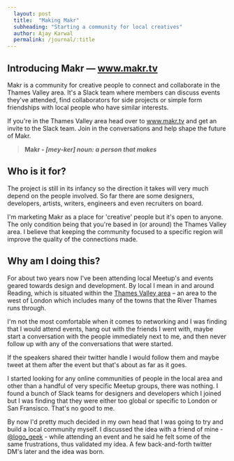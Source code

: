 ```yaml
---
  layout: post
  title:  "Making Makr"
  subheading: "Starting a community for local creatives"
  author: Ajay Karwal
  permalink: /journal/:title
---
```


## Introducing Makr — <a href="http://www.makr.tv" target="_blank">www.makr.tv</a>

Makr is a community for creative people to connect and collaborate in the Thames Valley area. It's a Slack team where members can discuss events they've attended, find collaborators for side projects or simple form friendships with local people who have similar interests.

If you're in the Thames Valley area head over to <a href="http://www.makr.tv" target="_blank">www.makr.tv</a> and get an invite to the Slack team. Join in the conversations and help shape the future of Makr.

> **Makr - *[mey-ker] noun: a person that makes***

## Who is it for?

The project is still in its infancy so the direction it takes will very much depend on the people involved. So far there are some designers, developers, artists, writers, engineers and even recruiters on board.

I'm marketing Makr as a place for 'creative' people but it's open to anyone. The only condition being that you're based in (or around) the Thames Valley area. I believe that keeping the community focused to a specific region will improve the quality of the connections made.

## Why am I doing this?

For about two years now I've been attending local Meetup's and events geared towards design and development. By local I mean in and around Reading, which is situated within the [Thames Valley area](https://en.wikipedia.org/wiki/Thames_Valley) – an area to the west of London which includes many of the towns that the River Thames runs through.

I'm not the most comfortable when it comes to networking and I was finding that I would attend events, hang out with the friends I went with, maybe start a conversation with the people immediately next to me, and then never follow up with any of the conversations that were started.

If the speakers shared their twitter handle I would follow them and maybe tweet at them after the event but that's about as far as it goes.

I started looking for any online communities of people in the local area and other than a handful of very specific Meetup groups, there was nothing. I found a bunch of Slack teams for designers and developers which I joined but I was finding that they were either too global or specific to London or San Fransisco. That's no good to me.

By now I'd pretty much decided in my own head that I was going to try and build a local community myself. I discussed the idea with a friend of mine - [@logo_geek](https://twitter.com/logo_geek) - while attending an event and he said he felt some of the same frustrations, thus validated my idea. A few back-and-forth twitter DM's later and the idea was born.

